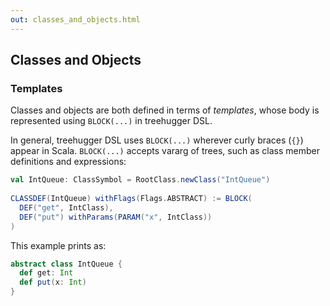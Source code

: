 ```yaml
---
out: classes_and_objects.html
---
```


Classes and Objects
-------------------

### Templates

Classes and objects are both defined in terms of _templates_, whose body is represented using `BLOCK(...)` in treehugger DSL.

In general, treehugger DSL uses `BLOCK(...)` wherever curly braces (`{}`) appear in Scala. `BLOCK(...)` accepts vararg of trees, such as class member definitions and expressions:


```scala
val IntQueue: ClassSymbol = RootClass.newClass("IntQueue")
 
CLASSDEF(IntQueue) withFlags(Flags.ABSTRACT) := BLOCK(
  DEF("get", IntClass),
  DEF("put") withParams(PARAM("x", IntClass))
)
```

This example prints as:

```scala
abstract class IntQueue {
  def get: Int
  def put(x: Int)
}
```
